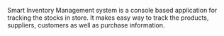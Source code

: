 Smart Inventory Management system is a console based application for tracking the stocks in store.
It makes easy way to track the products, suppliers, customers as well as purchase information.
